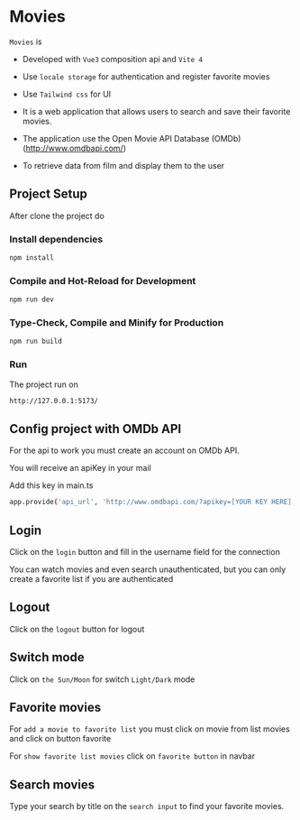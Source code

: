 # Movies
`Movies` is 

- Developed with `Vue3` composition api and `Vite 4`
- Use `locale storage` for authentication and register favorite movies
- Use `Tailwind css` for UI

- It is a web application that allows users to search and 
save their favorite movies. 

- The application use the Open Movie API Database (OMDb) (http://www.omdbapi.com/) 

- To retrieve data from film and display them to the user

## Project Setup

After clone the project do

### Install dependencies

```sh
npm install
```

### Compile and Hot-Reload for Development

```sh
npm run dev
```

### Type-Check, Compile and Minify for Production

```sh
npm run build
```

### Run 
The project run on

```sh
http://127.0.0.1:5173/
```


## Config project with OMDb API
For the api to work you must create an account on OMDb API.

You will receive an apiKey in your mail

Add this key in main.ts

```sh
app.provide('api_url', 'http://www.omdbapi.com/?apikey=[YOUR KEY HERE]')
```

## Login
Click on the `login` button and fill in the username field for the connection

You can watch movies and even search unauthenticated, but you can only create a favorite list if you are authenticated

## Logout
Click on the `logout` button for logout

## Switch mode
Click on `the Sun/Moon` for switch `Light/Dark` mode

## Favorite movies
For `add a movie to favorite list` you must click on movie from list movies and click on button favorite

For `show favorite list movies` click on `favorite button` in navbar

## Search movies
Type your search by title on the `search input` to find your favorite movies.

